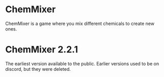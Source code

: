 # ChemMixer

ChemMixer is a game where you mix different chemicals to create new ones.

# ChemMixer 2.2.1
The earliest version available to the public. Earlier versions used to be on discord, but they were deleted.

